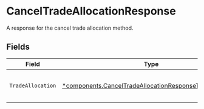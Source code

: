 # CancelTradeAllocationResponse

A response for the cancel trade allocation method.


## Fields

| Field                                                                                                                               | Type                                                                                                                                | Required                                                                                                                            | Description                                                                                                                         |
| ----------------------------------------------------------------------------------------------------------------------------------- | ----------------------------------------------------------------------------------------------------------------------------------- | ----------------------------------------------------------------------------------------------------------------------------------- | ----------------------------------------------------------------------------------------------------------------------------------- |
| `TradeAllocation`                                                                                                                   | [*components.CancelTradeAllocationResponseTradeAllocation](../../models/components/canceltradeallocationresponsetradeallocation.md) | :heavy_minus_sign:                                                                                                                  | The trade allocation that was canceled.                                                                                             |